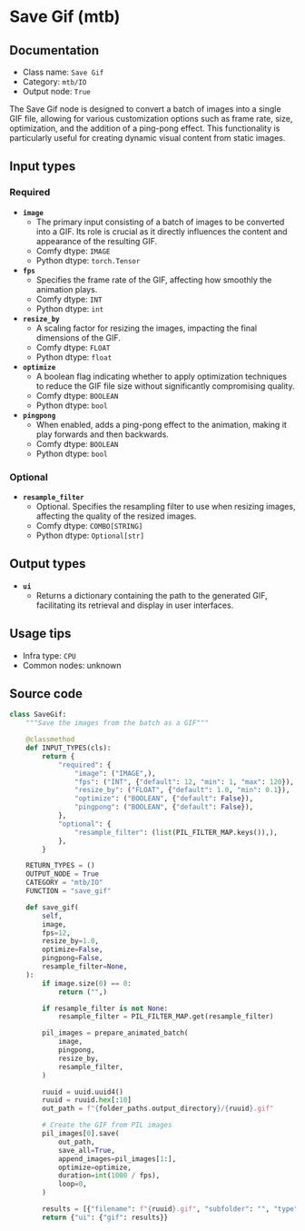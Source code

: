 # Save Gif (mtb)
## Documentation
- Class name: `Save Gif`
- Category: `mtb/IO`
- Output node: `True`

The Save Gif node is designed to convert a batch of images into a single GIF file, allowing for various customization options such as frame rate, size, optimization, and the addition of a ping-pong effect. This functionality is particularly useful for creating dynamic visual content from static images.
## Input types
### Required
- **`image`**
    - The primary input consisting of a batch of images to be converted into a GIF. Its role is crucial as it directly influences the content and appearance of the resulting GIF.
    - Comfy dtype: `IMAGE`
    - Python dtype: `torch.Tensor`
- **`fps`**
    - Specifies the frame rate of the GIF, affecting how smoothly the animation plays.
    - Comfy dtype: `INT`
    - Python dtype: `int`
- **`resize_by`**
    - A scaling factor for resizing the images, impacting the final dimensions of the GIF.
    - Comfy dtype: `FLOAT`
    - Python dtype: `float`
- **`optimize`**
    - A boolean flag indicating whether to apply optimization techniques to reduce the GIF file size without significantly compromising quality.
    - Comfy dtype: `BOOLEAN`
    - Python dtype: `bool`
- **`pingpong`**
    - When enabled, adds a ping-pong effect to the animation, making it play forwards and then backwards.
    - Comfy dtype: `BOOLEAN`
    - Python dtype: `bool`
### Optional
- **`resample_filter`**
    - Optional. Specifies the resampling filter to use when resizing images, affecting the quality of the resized images.
    - Comfy dtype: `COMBO[STRING]`
    - Python dtype: `Optional[str]`
## Output types
- **`ui`**
    - Returns a dictionary containing the path to the generated GIF, facilitating its retrieval and display in user interfaces.
## Usage tips
- Infra type: `CPU`
- Common nodes: unknown


## Source code
```python
class SaveGif:
    """Save the images from the batch as a GIF"""

    @classmethod
    def INPUT_TYPES(cls):
        return {
            "required": {
                "image": ("IMAGE",),
                "fps": ("INT", {"default": 12, "min": 1, "max": 120}),
                "resize_by": ("FLOAT", {"default": 1.0, "min": 0.1}),
                "optimize": ("BOOLEAN", {"default": False}),
                "pingpong": ("BOOLEAN", {"default": False}),
            },
            "optional": {
                "resample_filter": (list(PIL_FILTER_MAP.keys()),),
            },
        }

    RETURN_TYPES = ()
    OUTPUT_NODE = True
    CATEGORY = "mtb/IO"
    FUNCTION = "save_gif"

    def save_gif(
        self,
        image,
        fps=12,
        resize_by=1.0,
        optimize=False,
        pingpong=False,
        resample_filter=None,
    ):
        if image.size(0) == 0:
            return ("",)

        if resample_filter is not None:
            resample_filter = PIL_FILTER_MAP.get(resample_filter)

        pil_images = prepare_animated_batch(
            image,
            pingpong,
            resize_by,
            resample_filter,
        )

        ruuid = uuid.uuid4()
        ruuid = ruuid.hex[:10]
        out_path = f"{folder_paths.output_directory}/{ruuid}.gif"

        # Create the GIF from PIL images
        pil_images[0].save(
            out_path,
            save_all=True,
            append_images=pil_images[1:],
            optimize=optimize,
            duration=int(1000 / fps),
            loop=0,
        )

        results = [{"filename": f"{ruuid}.gif", "subfolder": "", "type": "output"}]
        return {"ui": {"gif": results}}

```
